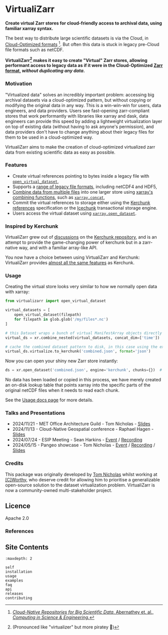# VirtualiZarr

**Create virtual Zarr stores for cloud-friendly access to archival data, using familiar xarray syntax.**

The best way to distribute large scientific datasets is via the Cloud, in [Cloud-Optimized formats](https://guide.cloudnativegeo.org/) [^1]. But often this data is stuck in legacy pre-Cloud file formats such as netCDF.

**VirtualiZarr[^2] makes it easy to create "Virtual" Zarr stores, allowing performant access to legacy data as if it were in the Cloud-Optimized [Zarr format](https://zarr.dev/), _without duplicating any data_.**

### Motivation

"Virtualized data" solves an incredibly important problem: accessing big archival datasets via a cloud-optimized pattern, but without copying or modifying the original data in any way. This is a win-win-win for users, data engineers, and data providers. Users see fast-opening zarr-compliant stores that work performantly with libraries like xarray and dask, data engineers can provide this speed by adding a lightweight virtualization layer on top of existing data (without having to ask anyone's permission), and data providers don't have to change anything about their legacy files for them to be used in a cloud-optimized way.

VirtualiZarr aims to make the creation of cloud-optimized virtualized zarr data from existing scientific data as easy as possible.

### Features

* Create virtual references pointing to bytes inside a legacy file with [`open_virtual_dataset`](https://virtualizarr.readthedocs.io/en/latest/usage.html#opening-files-as-virtual-datasets),
* Supports a [range of legacy file formats](https://virtualizarr.readthedocs.io/en/latest/faq.html#how-do-virtualizarr-and-kerchunk-compare), including netCDF4 and HDF5,
* [Combine data from multiple files](https://virtualizarr.readthedocs.io/en/latest/usage.html#combining-virtual-datasets) into one larger store using [xarray's combining functions](https://docs.xarray.dev/en/stable/user-guide/combining.html), such as [`xarray.concat`](https://docs.xarray.dev/en/stable/generated/xarray.concat.html),
* Commit the virtual references to storage either using the [Kerchunk references](https://fsspec.github.io/kerchunk/spec.html) specification or the [Icechunk](https://icechunk.io/) transactional storage engine.
* Users access the virtual dataset using [`xarray.open_dataset`](https://docs.xarray.dev/en/stable/generated/xarray.open_dataset.html#xarray.open_dataset).

### Inspired by Kerchunk

VirtualiZarr grew out of [discussions](https://github.com/fsspec/kerchunk/issues/377) on the [Kerchunk repository](https://github.com/fsspec/kerchunk), and is an attempt to provide the game-changing power of kerchunk but in a zarr-native way, and with a familiar array-like API.

You now have a choice between using VirtualiZarr and Kerchunk: VirtualiZarr provides [almost all the same features](https://virtualizarr.readthedocs.io/en/latest/faq.html#how-do-virtualizarr-and-kerchunk-compare) as Kerchunk.

### Usage

Creating the virtual store looks very similar to how we normally open data with xarray:

```python
from virtualizarr import open_virtual_dataset

virtual_datasets = [
    open_virtual_dataset(filepath)
    for filepath in glob.glob('/my/files*.nc')
]

# this Dataset wraps a bunch of virtual ManifestArray objects directly
virtual_ds = xr.combine_nested(virtual_datasets, concat_dim=['time'])

# cache the combined dataset pattern to disk, in this case using the existing kerchunk specification for reference files
virtual_ds.virtualize.to_kerchunk('combined.json', format='json')
```

Now you can open your shiny new Zarr store instantly:

```python
ds = xr.open_dataset('combined.json', engine='kerchunk', chunks={})  # normal xarray.Dataset object, wrapping dask/numpy arrays etc.
```

No data has been loaded or copied in this process, we have merely created an on-disk lookup table that points xarray into the specific parts of the original netCDF files when it needs to read each chunk.

See the [Usage docs page](#usage) for more details.

### Talks and Presentations

- 2024/11/21 - MET Office Architecture Guild - Tom Nicholas - [Slides](https://speakerdeck.com/tomnicholas/virtualizarr-talk-at-met-office)
- 2024/11/13 - Cloud-Native Geospatial conference - Raphael Hagen - [Slides](https://decks.carbonplan.org/cloud-native-geo/11-13-24)
- 2024/07/24 - ESIP Meeting - Sean Harkins - [Event](https://2024julyesipmeeting.sched.com/event/1eVP6) / [Recording](https://youtu.be/T6QAwJIwI3Q?t=3689)
- 2024/05/15 - Pangeo showcase - Tom Nicholas - [Event](https://discourse.pangeo.io/t/pangeo-showcase-virtualizarr-create-virtual-zarr-stores-using-xarray-syntax/4127/2) / [Recording](https://youtu.be/ioxgzhDaYiE) / [Slides](https://speakerdeck.com/tomnicholas/virtualizarr-create-virtual-zarr-stores-using-xarray-syntax)

### Credits

This package was originally developed by [Tom Nicholas](https://github.com/TomNicholas) whilst working at [[C]Worthy](https://cworthy.org), who deserve credit for allowing him to prioritise a generalizable open-source solution to the dataset virtualization problem. VirtualiZarr is now a community-owned multi-stakeholder project.

## Licence

Apache 2.0

### References

[^1]: [_Cloud-Native Repositories for Big Scientific Data_, Abernathey et. al., _Computing in Science & Engineering_.](https://ieeexplore.ieee.org/abstract/document/9354557)

[^2]: (Pronounced like "virtualizer" but more piratey 🦜)

## Site Contents

```{toctree}
:maxdepth: 2

self
installation
usage
examples
faq
api
releases
contributing
```
